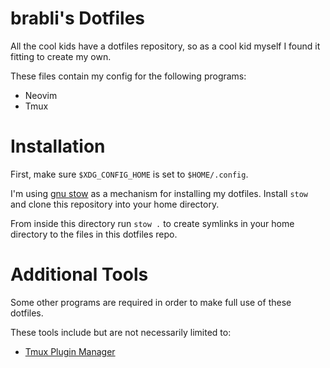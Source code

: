 # brabli's Dotfiles

All the cool kids have a dotfiles repository, so as a cool kid myself I found it fitting to create my own.

These files contain my config for the following programs:

- Neovim
- Tmux

# Installation

First, make sure `$XDG_CONFIG_HOME` is set to `$HOME/.config`.

I'm using [gnu stow](https://www.gnu.org/software/stow/) as a mechanism for installing my dotfiles. Install `stow` and clone this repository into your home directory.

From inside this directory run `stow .` to create symlinks in your home directory to the files in this dotfiles repo.


# Additional Tools

Some other programs are required in order to make full use of these dotfiles.

These tools include but are not necessarily limited to:

- [Tmux Plugin Manager](https://github.com/tmux-plugins/tpm)

